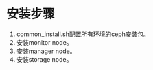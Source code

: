 # 安装步骤
1. common_install.sh配置所有环境的ceph安装包。
2. 安装monitor node。
3. 安装manager node。
4. 安装storage node。
